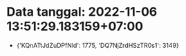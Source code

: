 # Data tanggal: 2022-11-06 13:51:29.183159+07:00

* {'KQnATtJdZuDPfNld': 1775, 'DQ7NjZrdHSzTR0s1': 3149}
